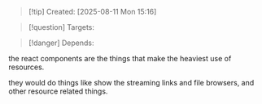
>[!tip] Created: [2025-08-11 Mon 15:16]

>[!question] Targets: 

>[!danger] Depends: 

the react components are the things that make the heaviest use of resources.

they would do things like show the streaming links and file browsers, and other resource related things.